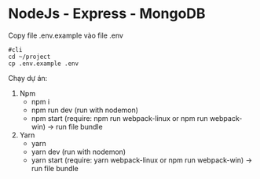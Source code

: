 # NodeJs - Express - MongoDB

Copy file .env.example vào file .env

    #cli
    cd ~/project
    cp .env.example .env

Chạy dự án:

1.  Npm
    - npm i
    - npm run dev (run with nodemon)
    - npm start (require: npm run webpack-linux or npm run webpack-win) -> run file bundle
2.  Yarn
    - yarn
    - yarn dev (run with nodemon)
    - yarn start (require: yarn webpack-linux or npm run webpack-win) -> run file bundle
